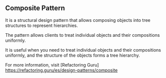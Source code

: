## Composite Pattern

It is a structural design pattern that allows composing objects into tree structures to represent hierarchies.

The pattern allows clients to treat individual objects and their compositions uniformly.

It is useful when you need to treat individual objects and their compositions uniformly, and the structure of the objects forms a tree hierarchy.

For more information, visit [Refactoring Guru] https://refactoring.guru/es/design-patterns/composite
